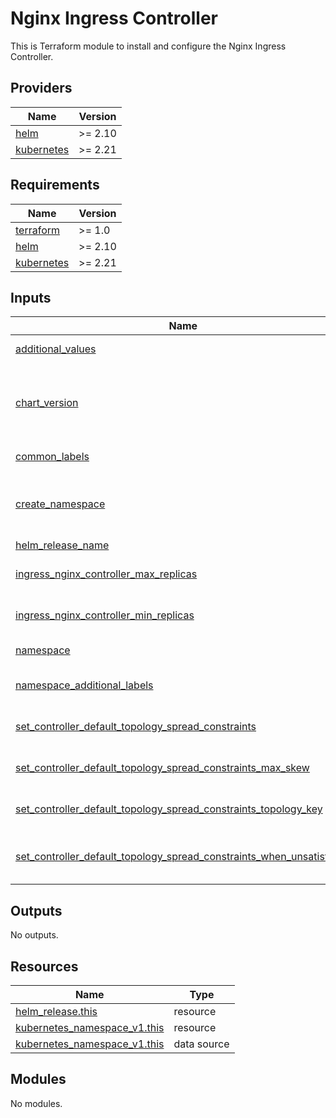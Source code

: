 # Nginx Ingress Controller

This is Terraform module to install and configure the Nginx Ingress Controller.


<!-- BEGIN_TF_DOCS -->
## Providers

| Name | Version |
|------|---------|
| <a name="provider_helm"></a> [helm](#provider\_helm) | >= 2.10 |
| <a name="provider_kubernetes"></a> [kubernetes](#provider\_kubernetes) | >= 2.21 |

## Requirements

| Name | Version |
|------|---------|
| <a name="requirement_terraform"></a> [terraform](#requirement\_terraform) | >= 1.0 |
| <a name="requirement_helm"></a> [helm](#requirement\_helm) | >= 2.10 |
| <a name="requirement_kubernetes"></a> [kubernetes](#requirement\_kubernetes) | >= 2.21 |

## Inputs

| Name | Description | Type | Default | Required |
|------|-------------|------|---------|:--------:|
| <a name="input_additional_values"></a> [additional\_values](#input\_additional\_values) | Additional values to pass to the helm chart. | `list(string)` | `[]` | no |
| <a name="input_chart_version"></a> [chart\_version](#input\_chart\_version) | Chart version of the ingress controller. Consider the default value the reference version of the module and the base of the values.yaml.tftpl file. | `string` | `"4.11.2"` | no |
| <a name="input_common_labels"></a> [common\_labels](#input\_common\_labels) | Set of labels to apply to all resources. | `map(string)` | `{}` | no |
| <a name="input_create_namespace"></a> [create\_namespace](#input\_create\_namespace) | Create namespace for the ingress controller. If false, the namespace must be created before using this module. | `bool` | `true` | no |
| <a name="input_helm_release_name"></a> [helm\_release\_name](#input\_helm\_release\_name) | Name of the helm release. | `string` | `"ingress-nginx"` | no |
| <a name="input_ingress_nginx_controller_max_replicas"></a> [ingress\_nginx\_controller\_max\_replicas](#input\_ingress\_nginx\_controller\_max\_replicas) | Maximum number of replicas for the ingress controller. | `number` | `3` | no |
| <a name="input_ingress_nginx_controller_min_replicas"></a> [ingress\_nginx\_controller\_min\_replicas](#input\_ingress\_nginx\_controller\_min\_replicas) | Minimum number of replicas for the ingress controller. | `number` | `1` | no |
| <a name="input_namespace"></a> [namespace](#input\_namespace) | Namespace of the ingress controller. | `string` | n/a | yes |
| <a name="input_namespace_additional_labels"></a> [namespace\_additional\_labels](#input\_namespace\_additional\_labels) | Additional labels for the namespace of the ingress controller. | `map(string)` | `{}` | no |
| <a name="input_set_controller_default_topology_spread_constraints"></a> [set\_controller\_default\_topology\_spread\_constraints](#input\_set\_controller\_default\_topology\_spread\_constraints) | Set the topologySpreadConstraints for the ingress controller. | `bool` | `true` | no |
| <a name="input_set_controller_default_topology_spread_constraints_max_skew"></a> [set\_controller\_default\_topology\_spread\_constraints\_max\_skew](#input\_set\_controller\_default\_topology\_spread\_constraints\_max\_skew) | Set the topologyKey in the topologySpreadConstraints for the ingress controller. | `number` | `1` | no |
| <a name="input_set_controller_default_topology_spread_constraints_topology_key"></a> [set\_controller\_default\_topology\_spread\_constraints\_topology\_key](#input\_set\_controller\_default\_topology\_spread\_constraints\_topology\_key) | Set the topologyKey in the topologySpreadConstraints for the ingress controller. | `string` | `"kubernetes.io/hostname"` | no |
| <a name="input_set_controller_default_topology_spread_constraints_when_unsatisfiable"></a> [set\_controller\_default\_topology\_spread\_constraints\_when\_unsatisfiable](#input\_set\_controller\_default\_topology\_spread\_constraints\_when\_unsatisfiable) | Set the whenUnsatisfiable policy in the topologySpreadConstraints for the ingress controller. | `string` | `"ScheduleAnyway"` | no |

## Outputs

No outputs.

## Resources

| Name | Type |
|------|------|
| [helm_release.this](https://registry.terraform.io/providers/hashicorp/helm/latest/docs/resources/release) | resource |
| [kubernetes_namespace_v1.this](https://registry.terraform.io/providers/hashicorp/kubernetes/latest/docs/resources/namespace_v1) | resource |
| [kubernetes_namespace_v1.this](https://registry.terraform.io/providers/hashicorp/kubernetes/latest/docs/data-sources/namespace_v1) | data source |

## Modules

No modules.


<!-- END_TF_DOCS -->